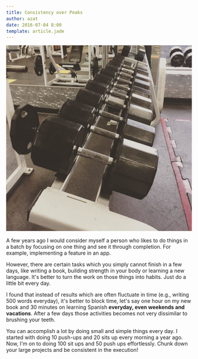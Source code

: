 ```yaml
---
title: Consistency over Peaks
author: azat
date: 2016-07-04 8:00
template: article.jade
---
```


![Sport_everyday_brings_results_and_energy._No_excuses](Sport_everyday_brings_results_and_energy._No_excuses.jpg)

A few years ago I would consider myself a person who likes to do things in a batch by focusing on one thing and see it through completion. For example, implementing a feature in an app.

However, there are certain tasks which you simply cannot finish in a few days, like writing a book, building strength in your body or learning a new language. It's better to turn the work on those things into habits. Just do a little bit every day.

I found that instead of results which are often fluctuate in time (e.g., writing 500 words everyday), it's better to block time, let's say one hour on my new book and 30 minutes on learning Spanish **everyday, even weekends and vacations**.  After a few days those activities becomes not very dissimilar to brushing your teeth.

You can accomplish a lot by doing small and simple things every day. I started with doing 10 push-ups and 20 sits up every morning a year ago. Now, I'm on to doing 100 sit ups and 50 push ups effortlessly. Chunk down your large projects and be consistent in the execution!